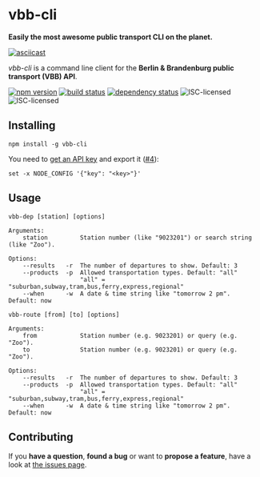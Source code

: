 # vbb-cli

**Easily the most awesome public transport CLI on the planet.**

[![asciicast](https://asciinema.org/a/42117.png)](https://asciinema.org/a/42117)

*vbb-cli* is a command line client for the **Berlin & Brandenburg public transport (VBB) API**.

[![npm version](https://img.shields.io/npm/v/vbb-cli.svg)](https://www.npmjs.com/package/vbb-cli)
[![build status](https://img.shields.io/travis/derhuerst/vbb-cli.svg)](https://travis-ci.org/derhuerst/vbb-cli)
[![dependency status](https://img.shields.io/david/derhuerst/vbb-cli.svg)](https://david-dm.org/derhuerst/vbb-cli)
![ISC-licensed](https://img.shields.io/github/license/derhuerst/vbb-cli.svg)
![ISC-licensed](https://img.shields.io/github/license/derhuerst/vbb-cli.svg)


## Installing

```shell
npm install -g vbb-cli
```

You need to [get an API key](http://www.vbb.de/de/article/wissenswertes/webservices/schnittstellen-fuer-webentwickler/5070.html#rest-schnittstelle) and export it ([#4](https://github.com/derhuerst/vbb-cli/issues/4)):

```shell
set -x NODE_CONFIG '{"key": "<key>"}'
```


## Usage

```
vbb-dep [station] [options]

Arguments:
    station         Station number (like "9023201") or search string (like "Zoo").

Options:
    --results   -r  The number of departures to show. Default: 3
    --products  -p  Allowed transportation types. Default: "all"
                    "all" = "suburban,subway,tram,bus,ferry,express,regional"
    --when      -w  A date & time string like "tomorrow 2 pm". Default: now
```

```
vbb-route [from] [to] [options]

Arguments:
    from            Station number (e.g. 9023201) or query (e.g. "Zoo").
    to              Station number (e.g. 9023201) or query (e.g. "Zoo").

Options:
    --results   -r  The number of departures to show. Default: 3
    --products  -p  Allowed transportation types. Default: "all"
                    "all" = "suburban,subway,tram,bus,ferry,express,regional"
    --when      -w  A date & time string like "tomorrow 2 pm". Default: now
```


## Contributing

If you **have a question**, **found a bug** or want to **propose a feature**, have a look at [the issues page](https://github.com/derhuerst/vbb-cli/issues).
